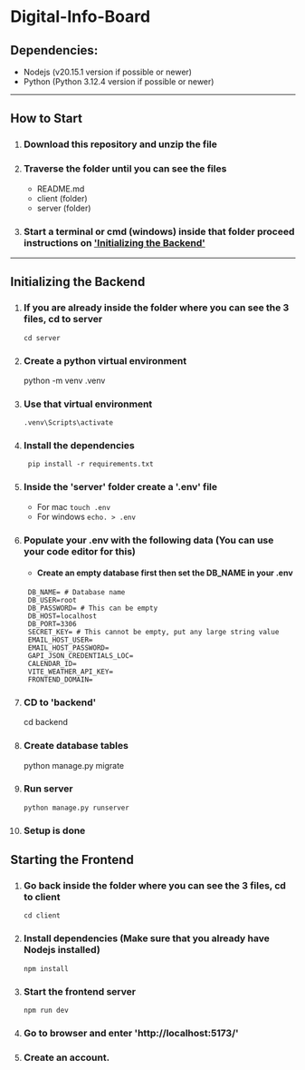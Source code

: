 # Digital-Info-Board

## Dependencies:

- Nodejs (v20.15.1 version if possible or newer)
- Python (Python 3.12.4 version if possible or newer)

---

## How to Start

1. ### Download this repository and unzip the file
2. ### Traverse the folder until you can see the files
   - README.md
   - client (folder)
   - server (folder)
3. ### Start a terminal or cmd (windows) inside that folder proceed instructions on ['Initializing the Backend'](.#initializing-the-backend)

---

## Initializing the Backend

1.  ### If you are already inside the folder where you can see the 3 files, cd to server
        cd server
2.  ### Create a python virtual environment
    python -m venv .venv
3.  ### Use that virtual environment
        .venv\Scripts\activate
4.  ### Install the dependencies
         pip install -r requirements.txt
5.  ### Inside the 'server' folder create a '.env' file
    - For mac `touch .env`
    - For windows `echo. > .env`
6.  ### Populate your .env with the following data (You can use your code editor for this)
    - #### Create an empty database first then set the DB_NAME in your .env
    ```
     DB_NAME= # Database name
     DB_USER=root
     DB_PASSWORD= # This can be empty
     DB_HOST=localhost
     DB_PORT=3306
     SECRET_KEY= # This cannot be empty, put any large string value
     EMAIL_HOST_USER=
     EMAIL_HOST_PASSWORD=
     GAPI_JSON_CREDENTIALS_LOC=
     CALENDAR_ID=
     VITE_WEATHER_API_KEY=
     FRONTEND_DOMAIN=
    ```
7.  ### CD to 'backend'
    cd backend
8.  ### Create database tables
    python manage.py migrate
9.  ### Run server
        python manage.py runserver
10. ### Setup is done

## Starting the Frontend

1.  ### Go back inside the folder where you can see the 3 files, cd to client
        cd client
2.  ### Install dependencies (Make sure that you already have Nodejs installed)
        npm install
3.  ### Start the frontend server
        npm run dev
4.  ### Go to browser and enter 'http://localhost:5173/'
5.  ### Create an account.
